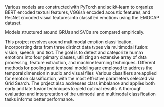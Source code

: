 Various models are constructed with PyTorch and scikit-learn to organize BERT encoded textual features, VGGish encoded acoustic features, and ResNet encoded visual features into classified emotions using the IEMOCAP dataset.

Models structured around GRUs and SVCs are compared empirically.

This project revolves around multimodal emotion classification, incorporating data from three distinct data types via multimodal fusion: vision, speech, and text. The goal is to detect and categorize human emotions into four primary classes, utilizing an extensive array of data processing, feature extraction, and machine learning techniques. Different methods for pooling and temporal modeling are employed to address the temporal dimension in audio and visual files. Various classifiers are applied for emotion classification, with the most effective parameters selected via Grid Search. The project also addresses class imbalance and applies both early and late fusion techniques to yield optimal results. A thorough evaluation and interpretation of the unimodal and multimodal classification tasks informs better performance.
